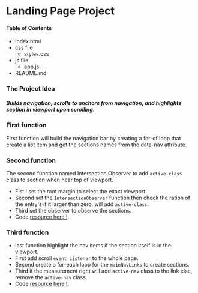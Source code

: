  # Landing Page Project

#### Table of Contents
* index.html
* css file
  * styles.css    
* js file
  * app.js
* README.md

### The Project Idea 
##### Builds navigation, scrolls to anchors from navigation, and highlights section in viewport upon scrolling.

### First function
First function will build the navigation bar by creating a for-of loop that create a list item and
get the sections names from the data-nav attribute.
### Second function
The second function named Intersection Observer to add `active-class` class to section when near top of viewport.
- Fist I set the root margin to select the exact viewport 
- Second set the `IntersectionObserver` function then check the ration of the entry's if it larger than zero. will add `active-class`.
- Third set the observer to observe the sections.
- Code [resource here !](https://alligator.io/js/intersection-observer/).
 
### Third function
- last function highlight the nav items if the section itself is in the viewport.
- First add scroll `event Listener` to the whole page.
- Second create a for-each loop for the `mainNavLinks` to create sections.
- Third if the measurement right will add `active-nav` class to the link else, remove the `active-nav` class.
- Code [resource here !](https://css-tricks.com/sticky-smooth-active-nav/).